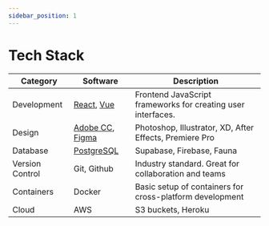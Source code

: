```yaml
---
sidebar_position: 1
---
```


# Tech Stack

| Category        | Software                                                                            | Description                                                  |
| --------------- | ----------------------------------------------------------------------------------- | ------------------------------------------------------------ |
| Development     | [React](https://reactjs.org), [Vue](https://vuejs.org)                              | Frontend JavaScript frameworks for creating user interfaces. |
| Design          | [Adobe CC](https://www.adobe.com/ca/creativecloud.html), [Figma](https://figma.com) | Photoshop, Illustrator, XD, After Effects, Premiere Pro      |
| Database        | [PostgreSQL](https://www.postgresql.org/)                                           | Supabase, Firebase, Fauna                                    |
| Version Control | Git, Github                                                                         | Industry standard. Great for collaboration and teams         |
| Containers      | Docker                                                                              | Basic setup of containers for cross-platform development     |
| Cloud           | AWS                                                                                 | S3 buckets, Heroku                                           |
